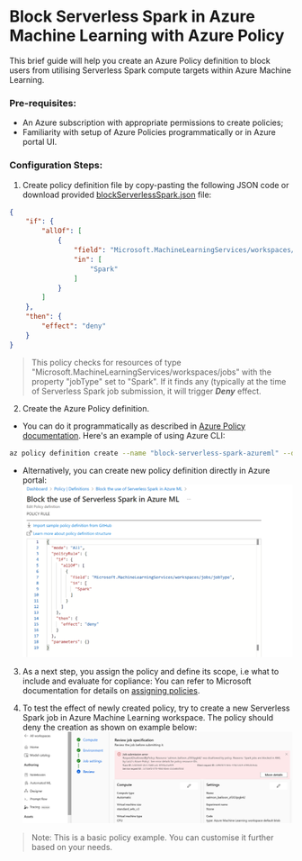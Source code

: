 # Block Serverless Spark in Azure Machine Learning with Azure Policy
This brief guide will help you create an Azure Policy definition to block users from utilising Serverless Spark compute targets within Azure Machine Learning.

### Pre-requisites:
- An Azure subscription with appropriate permissions to create policies;
- Familiarity with setup of Azure Policies programmatically or in Azure portal UI.

### Configuration Steps:

1. Create policy definition file by copy-pasting the following JSON code or download provided [blockServerlessSpark.json](blockServerlessSpark.json) file:
``` JSON
{
    "if": {
        "allOf": [
            {
                "field": "Microsoft.MachineLearningServices/workspaces/jobs/jobType",
                "in": [
                    "Spark"
                ]
            }
        ]
    },
    "then": {
        "effect": "deny"
    }
}
```

> This policy checks for resources of type "Microsoft.MachineLearningServices/workspaces/jobs" with the property "jobType" set to "Spark". If it finds any (typically at the time of Serverless Spark job submission, it will trigger _**Deny**_ effect.

2. Create the Azure Policy definition.
 - You can do it programmatically as described in [Azure Policy documentation](https://learn.microsoft.com/en-us/azure/governance/policy/how-to/programmatically-create). Here's an example of using Azure CLI:
``` Bash
az policy definition create --name "block-serverless-spark-azureml" --display-name "Block the use of Serverless Spark in Azure ML" --description "This policy blocks the use of Serverless Spark in Azure ML" --rules <PATH TO JSON DEFINITION FILE, e.g. blockServerlessSpark.json> --mode All
```
- Alternatively, you can create new policy definition directly in Azure portal:
![Az_Policy_Definition_UI](images/azpolicy_definition.png)

3. As a next step, you assign the policy and define its scope, i.e what to include and evaluate for copliance: You can refer to Microsoft documentation for details on [assigning policies](https://learn.microsoft.com/en-us/azure/governance/policy/concepts/assignment-structure).

4. To test the effect of newly created policy, try to create a new Serverless Spark job in Azure Machine Learning workspace. The policy should deny the creation as shown on example below:
![Az_Policy_Effect](images/azpolicy_effect.png)

> Note: This is a basic policy example. You can customise it further based on your needs.

